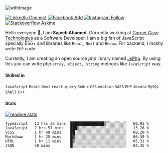 ![withImage](https://user-images.githubusercontent.com/5783354/163605140-156633ea-a804-43b8-9fe7-027ec33f324a.jpeg)

[![LinkedIn Connect](https://img.shields.io/badge/%20-Connect-black?color=14171A&labelColor=0576b5&logo=linkedin&logoColor=ffffff&style=for-the-badge)](https://www.linkedin.com/in/sisylana/) [![Facebook Add](https://img.shields.io/badge/%20-Add-black?color=14171A&labelColor=0b83ef&logo=facebook&logoColor=ffffff&style=for-the-badge)](https://www.facebook.com/ahamed.sajeeb.sisylana/) [![Instagram Follow](https://img.shields.io/badge/%20-Follow-black?color=14171A&labelColor=cc345a&logo=instagram&logoColor=ffffff&style=for-the-badge)](https://www.instagram.com/sajeeb07ahamed/) [![Stackoverflow Askme](https://img.shields.io/badge/%20-Ask-black?color=14171A&labelColor=ee7c23&logo=stackoverflow&logoColor=ffffff&style=for-the-badge)](https://stackoverflow.com/users/4610740/sajeeb-ahamed)



Hello everyone :whale2:, I am **Sajeeb Ahamed**. Currently working at [Corner Case Technologies](https://www.cornercasetech.com/) as a Software Developer. I am a big fan of JavaScript specially ES6+ and libraries like `React`, `Next` and `Redux`. For backend, I mostly write `PHP` code.

Currently, I am creating an open source *php* library named [JsPhp](https://github.com/ahamed/JsPhp). By using this you can write *php* `array, object, string` methods like `JavaScript` way.

#### Skilled in
`JavaScript` `React` `Next` `react-query` `Redux` `CSS` `emotion` `SASS` `PHP` `Joomla` `MySQL` `Shell` `C++` 

#### Stats
[![readme stats](https://github-readme-stats.vercel.app/api?username=ahamed&show_icons=true)](https://github.com/ahamed/JsPhp)
<!--START_SECTION:waka-->

```text
TypeScript   13 hrs 36 mins  ███████████████▒░░░░░░░░░   60.93 %
JavaScript   2 hrs 57 mins   ███▒░░░░░░░░░░░░░░░░░░░░░   13.26 %
SCSS         1 hr 49 mins    ██░░░░░░░░░░░░░░░░░░░░░░░   08.20 %
Markdown     1 hr 25 mins    █▓░░░░░░░░░░░░░░░░░░░░░░░   06.39 %
HTML         1 hr 11 mins    █▒░░░░░░░░░░░░░░░░░░░░░░░   05.31 %
JSON         58 mins         █░░░░░░░░░░░░░░░░░░░░░░░░   04.35 %
```

<!--END_SECTION:waka-->
